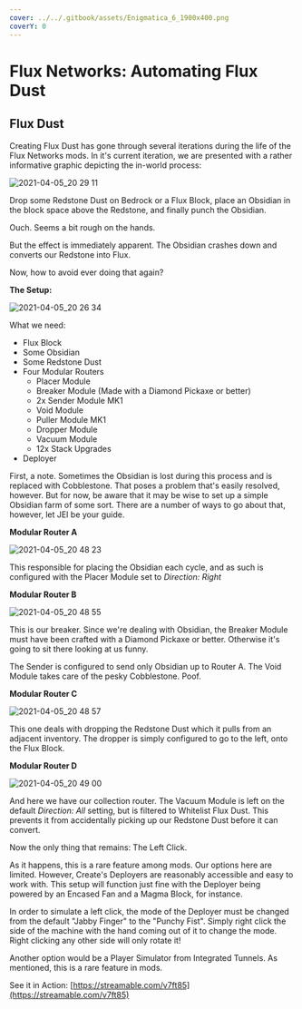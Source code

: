 ```yaml
---
cover: ../../.gitbook/assets/Enigmatica_6_1900x400.png
coverY: 0
---
```


# Flux Networks: Automating Flux Dust

## Flux Dust

Creating Flux Dust has gone through several iterations during the life of the Flux Networks mods. In it's current iteration, we are presented with a rather informative graphic depicting the in-world process:

![2021-04-05\_20 29 11](https://user-images.githubusercontent.com/9543430/113642393-b8158b80-964d-11eb-80eb-597ac0a5a7e7.png)

Drop some Redstone Dust on Bedrock or a Flux Block, place an Obsidian in the block space above the Redstone, and finally punch the Obsidian.

Ouch. Seems a bit rough on the hands.

But the effect is immediately apparent. The Obsidian crashes down and converts our Redstone into Flux.

Now, how to avoid ever doing that again?

**The Setup:**

![2021-04-05\_20 26 34](https://user-images.githubusercontent.com/9543430/113643079-68d05a80-964f-11eb-9896-7059b179a27a.png)

What we need:

* Flux Block
* Some Obsidian
* Some Redstone Dust
* Four Modular Routers
  * Placer Module
  * Breaker Module (Made with a Diamond Pickaxe or better)
  * 2x Sender Module MK1
  * Void Module
  * Puller Module MK1
  * Dropper Module
  * Vacuum Module
  * 12x Stack Upgrades
* Deployer

First, a note. Sometimes the Obsidian is lost during this process and is replaced with Cobblestone. That poses a problem that's easily resolved, however. But for now, be aware that it may be wise to set up a simple Obsidian farm of some sort. There are a number of ways to go about that, however, let JEI be your guide.

**Modular Router A**

![2021-04-05\_20 48 23](https://user-images.githubusercontent.com/9543430/113643546-8e119880-9650-11eb-9f0d-43d8072f961a.png)

This responsible for placing the Obsidian each cycle, and as such is configured with the Placer Module set to _Direction: Right_

**Modular Router B**

![2021-04-05\_20 48 55](https://user-images.githubusercontent.com/9543430/113643550-8fdb5c00-9650-11eb-8d04-a53e78a9ff1e.png)

This is our breaker. Since we're dealing with Obsidian, the Breaker Module must have been crafted with a Diamond Pickaxe or better. Otherwise it's going to sit there looking at us funny.

The Sender is configured to send only Obsidian up to Router A. The Void Module takes care of the pesky Cobblestone. Poof.

**Modular Router C**

![2021-04-05\_20 48 57](https://user-images.githubusercontent.com/9543430/113643556-910c8900-9650-11eb-99e3-09dfe15e8500.png)

This one deals with dropping the Redstone Dust which it pulls from an adjacent inventory. The dropper is simply configured to go to the left, onto the Flux Block.

**Modular Router D**

![2021-04-05\_20 49 00](https://user-images.githubusercontent.com/9543430/113643559-936ee300-9650-11eb-9db1-c5d83fd806f0.png)

And here we have our collection router. The Vacuum Module is left on the default _Direction: All_ setting, but is filtered to Whitelist Flux Dust. This prevents it from accidentally picking up our Redstone Dust before it can convert.

Now the only thing that remains: The Left Click.

As it happens, this is a rare feature among mods. Our options here are limited. However, Create's Deployers are reasonably accessible and easy to work with. This setup will function just fine with the Deployer being powered by an Encased Fan and a Magma Block, for instance.

In order to simulate a left click, the mode of the Deployer must be changed from the default "Jabby Finger" to the "Punchy Fist". Simply right click the side of the machine with the hand coming out of it to change the mode. Right clicking any other side will only rotate it!

Another option would be a Player Simulator from Integrated Tunnels. As mentioned, this is a rare feature in mods.

See it in Action: [https://streamable.com/v7ft85](https://streamable.com/v7ft85)
